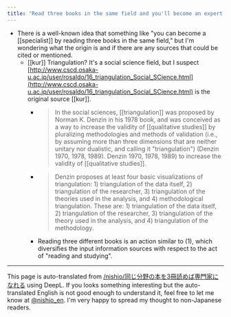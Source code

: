 ```yaml
---
title: "Read three books in the same field and you'll become an expert."
---
```


- There is a well-known idea that something like "you can become a [[specialist]] by reading three books in the same field," but I'm wondering what the origin is and if there are any sources that could be cited or mentioned.
    - [[kur]] Triangulation? It's a social science field, but I suspect [http://www.cscd.osaka-u.ac.jp/user/rosaldo/16_triangulation_Social_SCience.html](http://www.cscd.osaka-u.ac.jp/user/rosaldo/16_triangulation_Social_SCience.html) is the original source [[kur]].
        - > In the social sciences, [[triangulation]] was proposed by Norman K. Denzin in his 1978 book, and was conceived as a way to increase the validity of [[qualitative studies]] by pluralizing methodologies and methods of validation (i.e., by assuming more than three dimensions that are neither unitary nor dualistic, and calling it "triangulation") (Denzin 1970, 1978, 1989). Denzin 1970, 1978, 1989) to increase the validity of [[qualitative studies]].
        - >  Denzin proposes at least four basic visualizations of triangulation: 1) triangulation of the data itself, 2) triangulation of the researcher, 3) triangulation of the theories used in the analysis, and 4) methodological triangulation. These are: 1) triangulation of the data itself, 2) triangulation of the researcher, 3) triangulation of the theory used in the analysis, and 4) triangulation of the methodology.
        - Reading three different books is an action similar to (1), which diversifies the input information sources with respect to the act of "reading and studying".

---
This page is auto-translated from [/nishio/同じ分野の本を3冊読めば専門家になれる](https://scrapbox.io/nishio/同じ分野の本を3冊読めば専門家になれる) using DeepL. If you looks something interesting but the auto-translated English is not good enough to understand it, feel free to let me know at [@nishio_en](https://twitter.com/nishio_en). I'm very happy to spread my thought to non-Japanese readers.
